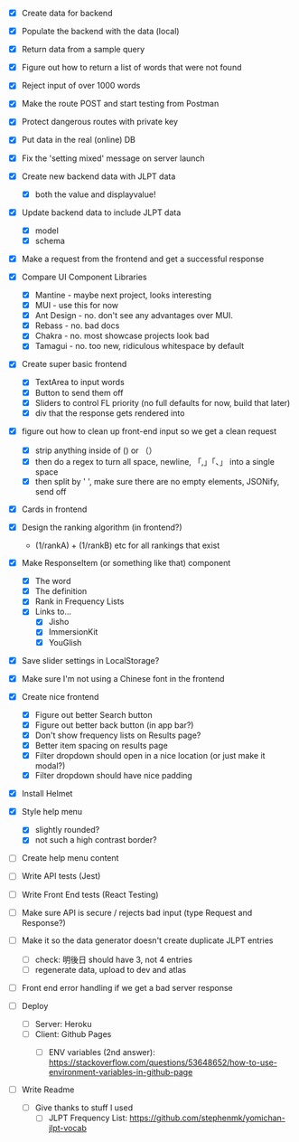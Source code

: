 - [x] Create data for backend
- [x] Populate the backend with the data (local)
- [x] Return data from a sample query
- [x] Figure out how to return a list of words that were not found
- [x] Reject input of over 1000 words
- [x] Make the route POST and start testing from Postman
- [x] Protect dangerous routes with private key
- [x] Put data in the real (online) DB
- [x] Fix the 'setting mixed' message on server launch
- [x] Create new backend data with JLPT data
  - [x] both the value and displayvalue!
- [x] Update backend data to include JLPT data
  - [x] model
  - [x] schema
- [x] Make a request from the frontend and get a successful response
- [x] Compare UI Component Libraries
  - [x] Mantine - maybe next project, looks interesting
  - [x] MUI - use this for now
  - [x] Ant Design - no. don't see any advantages over MUI.
  - [x] Rebass - no. bad docs
  - [x] Chakra - no. most showcase projects look bad
  - [x] Tamagui - no. too new, ridiculous whitespace by default
- [x] Create super basic frontend
  - [x] TextArea to input words
  - [x] Button to send them off
  - [x] Sliders to control FL priority (no full defaults for now, build that later)
  - [x] div that the response gets rendered into
- [x] figure out how to clean up front-end input so we get a clean request
  - [x] strip anything inside of () or （）
  - [x] then do a regex to turn all space, newline, 「,」「、」 into a single space
  - [x] then split by ' ', make sure there are no empty elements, JSONify, send off
- [x] Cards in frontend
- [x] Design the ranking algorithm (in frontend?)
  - (1/rankA) + (1/rankB) etc for all rankings that exist
- [x] Make ResponseItem (or something like that) component
  - [x] The word
  - [x] The definition
  - [x] Rank in Frequency Lists
  - [x] Links to...
    - [x] Jisho
    - [x] ImmersionKit
    - [x] YouGlish
- [x] Save slider settings in LocalStorage?
- [x] Make sure I'm not using a Chinese font in the frontend
- [x] Create nice frontend
  - [x] Figure out better Search button
  - [x] Figure out better back button (in app bar?)
  - [x] Don't show frequency lists on Results page?
  - [x] Better item spacing on results page
  - [x] Filter dropdown should open in a nice location (or just make it modal?)
  - [x] Filter dropdown should have nice padding
- [x] Install Helmet
- [x] Style help menu
  - [x] slightly rounded?
  - [x] not such a high contrast border?
- [ ] Create help menu content
- [ ] Write API tests (Jest)
- [ ] Write Front End tests (React Testing)
- [ ] Make sure API is secure / rejects bad input (type Request and Response?)
- [ ] Make it so the data generator doesn't create duplicate JLPT entries
  - [ ] check: 明後日 should have 3, not 4 entries
  - [ ] regenerate data, upload to dev and atlas
- [ ] Front end error handling if we get a bad server response

- [ ] Deploy
  - [ ] Server: Heroku
  - [ ] Client: Github Pages
    - [ ] ENV variables (2nd answer): https://stackoverflow.com/questions/53648652/how-to-use-environment-variables-in-github-page


- [ ] Write Readme
  - [ ] Give thanks to stuff I used
    - [ ] JLPT Frequency List: https://github.com/stephenmk/yomichan-jlpt-vocab